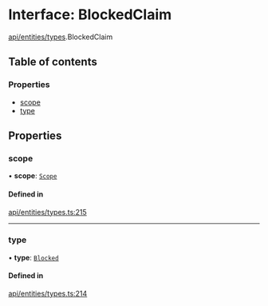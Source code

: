 # Interface: BlockedClaim

[api/entities/types](../wiki/api.entities.types).BlockedClaim

## Table of contents

### Properties

- [scope](../wiki/api.entities.types.BlockedClaim#scope)
- [type](../wiki/api.entities.types.BlockedClaim#type)

## Properties

### scope

• **scope**: [`Scope`](../wiki/api.entities.types.Scope)

#### Defined in

[api/entities/types.ts:215](https://github.com/PolymeshAssociation/polymesh-sdk/blob/fe2e6dd1/src/api/entities/types.ts#L215)

___

### type

• **type**: [`Blocked`](../wiki/api.entities.types.ClaimType#blocked)

#### Defined in

[api/entities/types.ts:214](https://github.com/PolymeshAssociation/polymesh-sdk/blob/fe2e6dd1/src/api/entities/types.ts#L214)
